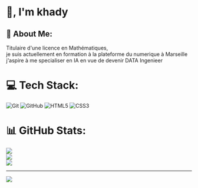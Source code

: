 <img src="">

<!--
## Hi there 👋
**khady-ndiaye/khady-ndiaye** is a ✨ _special_ ✨ repository because its `README.md` (this file) appears on your GitHub profile.

Here are some ideas to get you started:

## Titulaire d'une licence en Mathémariques je suis actuellement en formation en Intilligence Artificielle à La Plateforme du Numerique à Marseille...
- 🌱 I’m currently learning ...
- 👯 I’m looking to collaborate on ...
- 🤔 I’m looking for help with ...
- 💬 Ask me about ...
- 📫 How to reach me: ...
- 😄 Pronouns: ...
- ⚡ Fun fact: ...

<h1 align="center">Hi 👋, I'm khady</h1>
<h3 align="center">je suis actuellement en formation en IA</h3>

- 🌱 I’m currently learning **html, css,**

<h3 align="left">Connect with me:</h3>
<p align="left">
</p>

<h3 align="left">Languages and Tools:</h3>
<p align="left"> <a href="https://www.w3schools.com/css/" target="_blank" rel="noreferrer"> <img src="https://raw.githubusercontent.com/devicons/devicon/master/icons/css3/css3-original-wordmark.svg" alt="css3" width="40" height="40"/> </a> <a href="https://www.w3.org/html/" target="_blank" rel="noreferrer"> <img src="https://raw.githubusercontent.com/devicons/devicon/master/icons/html5/html5-original-wordmark.svg" alt="html5" width="40" height="40"/> </a> </p>
-->

# 👋, I'm khady
## 💫 About Me:
Titulaire d'une licence en Mathématiques,<br>je suis actuellement en formation à la plateforme du numerique à Marseille<br>j'aspire à me specialiser en IA en vue de devenir DATA Ingenieer


# 💻 Tech Stack:
![Git](https://img.shields.io/badge/git-%23F05033.svg?style=for-the-badge&logo=git&logoColor=white) ![GitHub](https://img.shields.io/badge/github-%23121011.svg?style=for-the-badge&logo=github&logoColor=white) ![HTML5](https://img.shields.io/badge/html5-%23E34F26.svg?style=for-the-badge&logo=html5&logoColor=white) ![CSS3](https://img.shields.io/badge/css3-%231572B6.svg?style=for-the-badge&logo=css3&logoColor=white)
# 📊 GitHub Stats:
![](https://github-readme-stats.vercel.app/api?username=khady-ndiaye&theme=dark&hide_border=false&include_all_commits=false&count_private=false)<br/>
![](https://github-readme-streak-stats.herokuapp.com/?user=khady-ndiaye&theme=dark&hide_border=false)<br/>
![](https://github-readme-stats.vercel.app/api/top-langs/?username=khady-ndiaye&theme=dark&hide_border=false&include_all_commits=false&count_private=false&layout=compact)

---
[![](https://visitcount.itsvg.in/api?id=khady-ndiaye&icon=0&color=0)](https://visitcount.itsvg.in)

<!-- Proudly created with GPRM ( https://gprm.itsvg.in ) -->
